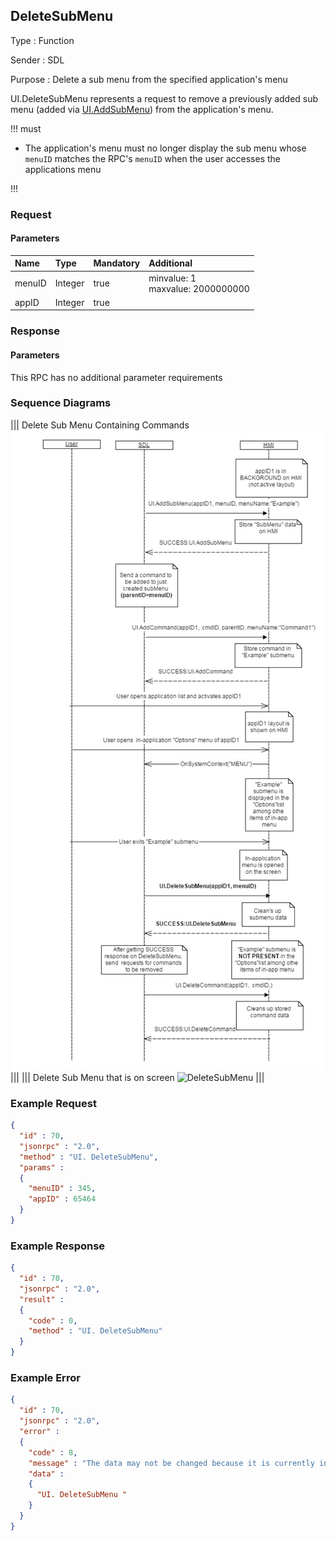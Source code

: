 ## DeleteSubMenu

Type
: Function

Sender
: SDL

Purpose
: Delete a sub menu from the specified application's menu

UI.DeleteSubMenu represents a request to remove a previously added sub menu (added via [UI.AddSubMenu](../addsubmenu)) from the application's menu.

!!! must

  * The application's menu must no longer display the sub menu whose `menuID` matches the RPC's `menuID` when the user accesses the applications menu

!!!

### Request

#### Parameters

|Name|Type|Mandatory|Additional|
|:---|:---|:--------|:---------|
|menuID|Integer|true|minvalue: 1<br>maxvalue: 2000000000|
|appID|Integer|true||

### Response

#### Parameters

This RPC has no additional parameter requirements

### Sequence Diagrams
|||
Delete Sub Menu Containing Commands
![DeleteSubMenu](./assets/DeleteSubMenuWithCommands.png)
|||
|||
Delete Sub Menu that is on screen
![DeleteSubMenu](./assets/DeleteSubMenuOnScreen.png)
|||

### Example Request

```json
{
  "id" : 70,
  "jsonrpc" : "2.0",
  "method" : "UI. DeleteSubMenu",
  "params" :
  {
    "menuID" : 345,
    "appID" : 65464
  }
}
```
### Example Response

```json
{
  "id" : 70,
  "jsonrpc" : "2.0",
  "result" :
  {
    "code" : 0,
    "method" : "UI. DeleteSubMenu"
  }
}
```

### Example Error

```json
{
  "id" : 70,
  "jsonrpc" : "2.0",
  "error" :
  {
    "code" : 8,
    "message" : "The data may not be changed because it is currently in use",
    "data" :
    {
      "UI. DeleteSubMenu "
    }
  }
}
```
